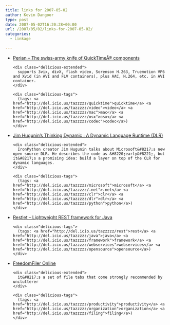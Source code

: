 ```yaml
---
title: links for 2007-05-02
author: Kevin Dangoor
type: post
date: 2007-05-02T16:20:28+00:00
url: /2007/05/02/links-for-2007-05-02/
categories:
  - Linkage

---
```

<ul class="delicious">
  <li>
    <div class="delicious-link">
      <a href="http://perian.org/">Perian &#8211; The swiss-army knife of QuickTimeÂ® components</a>
    </div>
    
    <div class="delicious-extended">
      supports 3vix, divX, flash video, Sorenson H.263, Truemotion VP6 and Xvid (in AVI and FLV containers), plus AAC, H.264, etc. in AVI container.
    </div>
    
    <div class="delicious-tags">
      (tags: <a href="http://del.icio.us/tazzzzz/quicktime">quicktime</a> <a href="http://del.icio.us/tazzzzz/video">video</a> <a href="http://del.icio.us/tazzzzz/mac">mac</a> <a href="http://del.icio.us/tazzzzz/osx">osx</a> <a href="http://del.icio.us/tazzzzz/codec">codec</a>)
    </div>
  </li>
  
  <li>
    <div class="delicious-link">
      <a href="http://blogs.msdn.com/hugunin/archive/2007/04/30/a-dynamic-language-runtime-dlr.aspx">Jim Hugunin&#8217;s Thinking Dynamic : A Dynamic Language Runtime (DLR)</a>
    </div>
    
    <div class="delicious-extended">
      IronPython creator Jim Hugunin talks about Microsoft&#8217;s new open source DLR. He describes the code as &#8220;early&#8221;, but it&#8217;s a promising idea: build a layer on top of the CLR for dynamic languages.
    </div>
    
    <div class="delicious-tags">
      (tags: <a href="http://del.icio.us/tazzzzz/microsoft">microsoft</a> <a href="http://del.icio.us/tazzzzz/.net">.net</a> <a href="http://del.icio.us/tazzzzz/clr">clr</a> <a href="http://del.icio.us/tazzzzz/dlr">dlr</a> <a href="http://del.icio.us/tazzzzz/python">python</a>)
    </div>
  </li>
  
  <li>
    <div class="delicious-link">
      <a href="http://www.restlet.org/">Restlet &#8211; Lightweight REST framework for Java</a>
    </div>
    
    <div class="delicious-tags">
      (tags: <a href="http://del.icio.us/tazzzzz/rest">rest</a> <a href="http://del.icio.us/tazzzzz/java">java</a> <a href="http://del.icio.us/tazzzzz/framework">framework</a> <a href="http://del.icio.us/tazzzzz/webservices">webservices</a> <a href="http://del.icio.us/tazzzzz/opensource">opensource</a>)
    </div>
  </li>
  
  <li>
    <div class="delicious-link">
      <a href="http://www.freedomfiler.com/Home.cfm">FreedomFiler Online</a>
    </div>
    
    <div class="delicious-extended">
      it&#8217;s a set of file tabs that come strongly recommended by unclutterer
    </div>
    
    <div class="delicious-tags">
      (tags: <a href="http://del.icio.us/tazzzzz/productivity">productivity</a> <a href="http://del.icio.us/tazzzzz/organization">organization</a> <a href="http://del.icio.us/tazzzzz/filing">filing</a>)
    </div>
  </li>
</ul>